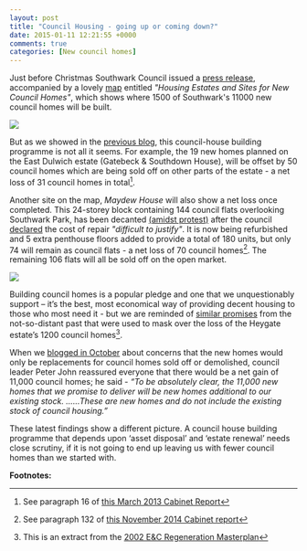 ```yaml
---
layout: post
title: "Council Housing - going up or coming down?"
date: 2015-01-11 12:21:55 +0000
comments: true
categories: [New council homes] 
---
```

Just before Christmas Southwark Council issued a [press release](http://www.southwark.gov.uk/news/article/1878/southwark_maps_out_1500_new_council_homes_in_just_four_years_as_part_of_the_most_ambitious_council_house_build_in_the_country), accompanied by a lovely [map](http://www.southwark.gov.uk/download/downloads/id/11416/housing_estates_and_sites_for_new_council_homes) entitled _"Housing Estates and Sites for New Council Homes"_, which shows where 1500 of Southwark's 11000 new council homes will be built.  

![](http://www.insidehousing.co.uk/Pictures/web/y/z/m/New-Council-Homes-deliver_633.jpg)

But as we showed in the [previous blog](/2014-12-06-11000-new-private-and-social-council-homes-on-target/), this council-house building programme is not all it seems. For example, the 19 new homes planned on the East Dulwich estate (Gatebeck & Southdown House), will be offset by 50 council homes which are being sold off on other parts of the estate - a net loss of 31 council homes in total[^1].

Another site on the map, _Maydew House_ will also show a net loss once completed. This 24-storey block containing 144 council flats overlooking Southwark Park, has been decanted [(amidst protest)](https://www.facebook.com/pages/Save-Maydew-House/316012601837) after the council [declared](http://www.southwarknews.co.uk/00,news,20152,440,00.htm) the cost of repair _"difficult to justify"_. It is now being refurbished and 5 extra penthouse floors added to provide a total of 180 units, but only 74 will remain as council flats - a net loss of 70 council homes[^2]. The remaining 106 flats will all be sold off on the open market.

![](http://s0.geograph.org.uk/geophotos/02/70/11/2701156_6a4b82c2.jpg)
 
Building council homes is a popular pledge and one that we unquestionably support – it’s the best, most economical way of providing decent housing to those who most need it - but we are reminded of [similar promises](http://crappistmartin.github.io/images/500newhomes.png) from the not-so-distant past that were used to mask over the loss of the Heygate estate’s 1200 council homes[^3].   

When we [blogged in October](/2014-10-04-lets-talk-about-peters-promises/) about concerns that the new homes would only be replacements for council homes  sold off or demolished,  council leader Peter John reassured everyone that there would be a net gain of 11,000 council homes; he said - 
_“To be absolutely clear, the 11,000 new homes that we promise to deliver will be new homes additional to our existing stock. ……These are new homes and do not include the existing stock of council housing.”_  

These latest findings show a different picture.  A council house building programme that depends upon ‘asset disposal’ and ‘estate renewal’ needs close scrutiny, if it is not going to end up leaving us with fewer council homes than we started with.


__Footnotes:__

[^1]: See paragraph 16 of [this March 2013 Cabinet Report](http://moderngov.southwark.gov.uk/documents/s36276/Report%20East%20Dulwich%20Estate%20Regeneration%20Scheme%20and%20Scheme%20Finance%20Update.pdf)
[^2]: See paragraph 132 of [this November 2014 Cabinet report](http://moderngov.southwark.gov.uk/documents/s49973/Report%20Qtr%202%202014-15%20Capital%20Monitor.pdf)
[^3]: This is an extract from the [2002 E&C Regeneration Masterplan](https://www.scribd.com/doc/198503633/EandC-RegenMk1SLRplans)
